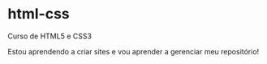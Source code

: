 # html-css
 Curso de HTML5 e CSS3 

 Estou aprendendo a criar sites e vou aprender a gerenciar meu repositório!
